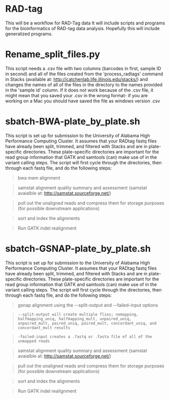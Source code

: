 # RAD-tag
This will be a workflow for RAD-Tag data
It will include scripts and programs for the bioinformatics of RAD-tag data analysis.
Hopefully this will include generalized programs.

# Rename_split_files.py
This script needs a .csv file with two columns (barcodes in first, sample ID in second) and all of the files created from the 'process_radtags' command in Stacks (available at: http://catchenlab.life.illinois.edu/stacks/) and changes the names of all of the files in the directory to the names provided in the 'sample id' column.
If it does not work because of the .csv file, it might mean that you saved your .csv in the wrong format- if you are working on a Mac you should have saved the file as windows version .csv

# sbatch-BWA-plate_by_plate.sh
This script is set up for submission to the University of Alabama High Performance Computing Cluster. It assumes that your RADtag fastq files have already been split, trimmed, and filtered with Stacks and are in plate-specific directories. These plate-specific directories are important for the read group information that GATK and samtools (can) make use of in the variant calling steps. The script will first cycle through the directories, then through each fastq file, and do the following steps:
> bwa mem alignment

> samstat alignment quality summary and assessment (samstat avaialble at: http://samstat.sourceforge.net/)

> pull out the unaligned reads and compress them for storage purposes (for possible downstream applications)

> sort and index the alignments

> Run GATK indel realignment

# sbatch-GSNAP-plate_by_plate.sh
This script is set up for submission to the University of Alabama High Performance Computing Cluster. It assumes that your RADtag fastq files have already been split, trimmed, and filtered with Stacks and are in plate-specific directories. These plate-specific directories are important for the read group information that GATK and samtools (can) make use of in the variant calling steps. The script will first cycle through the directories, then through each fastq file, and do the following steps:
> gsnap alignment using the --split-output and --failed-input options

>     --split-output will create multiple flies; nomapping, halfmapping_uniq, halfmapping_mult, unpaired_uniq, unpaired_mult, paired_uniq, paired_mult, concordant_uniq, and concordant_mult results

>     -failed-input creates a .fastq or .fasta file of all of the unmapped reads

> samstat alignment quality summary and assessment (samstat avaialble at: http://samstat.sourceforge.net/)

> pull out the unaligned reads and compress them for storage purposes (for possible downstream applications)

> sort and index the alignments

> Run GATK indel realignment
